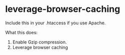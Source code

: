 # leverage-browser-caching

 Include this in your .htaccess if you use Apache.

What this does: 

1. Enable Gzip compression.
2. Leverage browser caching
